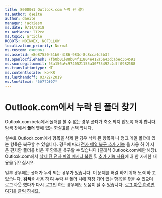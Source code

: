 ```yaml
---
title: 8000061 Outlook.com 누락 된 폴더
ms.author: daeite
author: daeite
manager: jackiesm
ms.date: 9/14/2018
ms.audience: ITPro
ms.topic: article
ROBOTS: NOINDEX, NOFOLLOW
localization_priority: Normal
ms.custom: 8000061
ms.assetid: e8e87530-51b6-4386-983c-8c8cca0c5b3f
ms.openlocfilehash: 7fb0b01b88b04f11804e415a5a43d5abec364591
ms.sourcegitcommit: 03a156a9c9740521155a30775492c7dff0982588
ms.translationtype: MT
ms.contentlocale: ko-KR
ms.lasthandoff: 03/22/2019
ms.locfileid: "30772307"
---
```

# <a name="find-missing-folders-in-outlookcom"></a>Outlook.com에서 누락 된 폴더 찾기

Outlook.com beta에서 폴더를 볼 수 없는 경우 폴더가 축소 되지 않도록 해야 합니다. 탐색 창에서 **폴더** 옆에 있는 화살표를 선택 합니다. 
  
실수로 Outlook.com에서 항목을 삭제 한 경우 삭제 된 항목이 나 정크 메일 폴더에 있는 항목은 복구할 수 있습니다. 경우에 따라 [전자 메일 복구 추가 기능](https://appsource.microsoft.com/product/office/WA104380447) 을 사용 하 여 지운 편지함 폴더를 비운 후 항목을 복구할 수 있습니다 (클래식 Outlook.com에만 해당). Outlook.com에서 [삭제 된 전자 메일 메시지 복원](https://support.office.com/article/cf06ab1b-ae0b-418c-a4d9-4e895f83ed50) 및 [추가 기능 사용](https://support.office.com/article/a5672109-e4f3-4119-abea-72323e9653cf)에 대 한 자세한 내용을 읽으십시오.
  
일부 경우에는 폴더가 누락 되는 경우가 있습니다. 이 문제를 해결 하기 위해 노력 하 고 있습니다. **검색**을 사용 하 여 누락 된 폴더 내에 저장 되어 있는 항목을 찾을 수 있으며 로그 아웃 했다가 다시 로그인 하는 경우에도 도움이 될 수 있습니다. [로그 아웃 하려면 여기를 클릭 하세요.](https://login.live.com/logout.srf)
  

